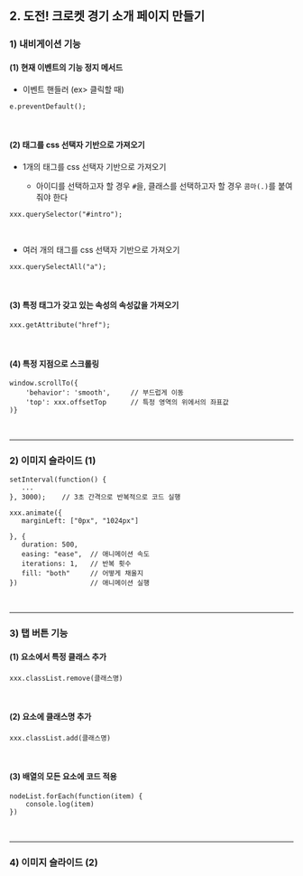 ## 2. 도전! 크로켓 경기 소개 페이지 만들기   
### 1) 내비게이션 기능
#### (1) 현재 이벤트의 기능 정지 메서드
* 이벤트 핸들러 (ex> 클릭할 때)

```
e.preventDefault();
```

<br>

#### (2) 태그를 css 선택자 기반으로 가져오기
* 1개의 태그를 css 선택자 기반으로 가져오기

   * 아이디를 선택하고자 할 경우 ```#```을, 클래스를 선택하고자 할 경우 ```콤마(.)```를 붙여줘야 한다

```
xxx.querySelector("#intro");
```

<br>

* 여러 개의 태그를 css 선택자 기반으로 가져오기
```
xxx.querySelectAll("a");
```

<br>

#### (3) 특정 태그가 갖고 있는 속성의 속성값을 가져오기
```
xxx.getAttribute("href");
```

<br>

#### (4) 특정 지점으로 스크롤링
```
window.scrollTo({
    'behavior': 'smooth',     // 부드럽게 이동
    'top': xxx.offsetTop      // 특정 영역의 위에서의 좌표값
)}
```

<br>
<hr>

### 2) 이미지 슬라이드 (1)
```
setInterval(function() {
   ...
}, 3000);    // 3초 간격으로 반복적으로 코드 실행

xxx.animate({
   marginLeft: ["0px", "1024px"]
   
}, {
   duration: 500,
   easing: "ease",  // 애니메이션 속도
   iterations: 1,   // 반복 횟수
   fill: "both"     // 어떻게 채울지
})                  // 애니메이션 실행
```

<br>
<hr>

### 3) 탭 버튼 기능
#### (1) 요소에서 특정 클래스 추가
```
xxx.classList.remove(클래스명)
```

<br>

#### (2) 요소에 클래스명 추가
```
xxx.classList.add(클래스명)
```

<br>

#### (3) 배열의 모든 요소에 코드 적용
```
nodeList.forEach(function(item) {
    console.log(item)
})
```

<br>
<hr>

### 4) 이미지 슬라이드 (2)
